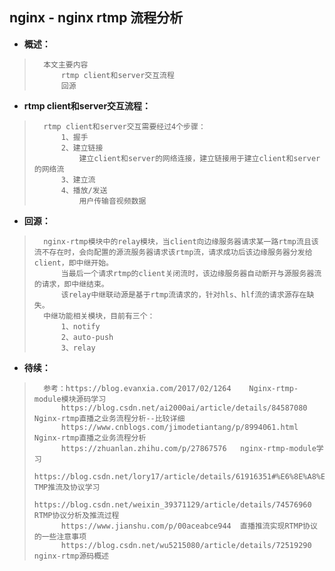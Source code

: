 ## nginx - nginx rtmp 流程分析
- **概述：**
>       本文主要内容
>           rtmp client和server交互流程
>           回源
>
>
>
>
>

- **rtmp client和server交互流程：**
>
>       rtmp client和server交互需要经过4个步骤：
>           1、握手
>           2、建立链接
>               建立client和server的网络连接，建立链接用于建立client和server的网络流
>           3、建立流
>           4、播放/发送
>               用户传输音视频数据
>
>

- **回源：**
>
>       nginx-rtmp模块中的relay模块，当client向边缘服务器请求某一路rtmp流且该流不存在时，会向配置的源流服务器请求该rtmp流，请求成功后该边缘服务器分发给client，即中继开始。
>           当最后一个请求rtmp的client关闭流时，该边缘服务器自动断开与源服务器流的请求，即中继结束。
>           该relay中继联动源是基于rtmp流请求的，针对hls、hlf流的请求源存在缺失。
>       中继功能相关模块，目前有三个：
>           1、notify
>           2、auto-push
>           3、relay
>
>
>
>
>
>
>
>
>
>
>
>
>
>

- **待续：**
>       参考：https://blog.evanxia.com/2017/02/1264    Nginx-rtmp-module模块源码学习
>           https://blog.csdn.net/ai2000ai/article/details/84587080     Nginx-rtmp直播之业务流程分析--比较详细
>           https://www.cnblogs.com/jimodetiantang/p/8994061.html   Nginx-rtmp直播之业务流程分析
>           https://zhuanlan.zhihu.com/p/27867576   nginx-rtmp-module学习
>           https://blog.csdn.net/lory17/article/details/61916351#%E6%8E%A8%E6%B5%81%E5%B7%A5%E4%BD%9C  TMP推流及协议学习
>           https://blog.csdn.net/weixin_39371129/article/details/74576960  RTMP协议分析及推流过程
>           https://www.jianshu.com/p/00aceabce944  直播推流实现RTMP协议的一些注意事项
>           https://blog.csdn.net/wu5215080/article/details/72519290    nginx-rtmp源码概述
>
>
>
>
>
>
>
>
>
>
>
>
>
>
>
>
>
>
